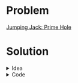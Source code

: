 # Problem
[Jumping Jack: Prime Hole](https://www.hackerrank.com/contests/srbd-code-contest-2023-round-1/challenges/jacks-prime-hole)

# Solution

<details>
<summary>Idea</summary>

Two key things to notice: <br>
1. We do not care about the jumps. Rather, we will only consider hole-size to calculate the answer. <br>
2. If there is a hole of size $x$, then Jack must be able to jump at least $x+1$ bricks. <br>

So, it is clear that no hole can have a size more than $M-1$. This can be done by dynamic programming. <br>
Let's say, we are standing on position $i$. So, $i$ is a good brick. Then, we can create a hole of size $j$, where $j$ is a prime number and $j < M$. In that case, the next brick we can stand on would be $i+j+1$. So, for each $i$ we can iterate over all $j$ to calculate the ans. <br>
[Note that $0$ is also a prime number in this problem]. <br>
This gives us a solution with time complexity $O(N*M)$. This can be further optimized by only iterating over the prime numbers smaller than  $M$.
</details>

<details>
<summary>Code</summary>

```cpp
/*
    So, which of the favours
    of your Lord would you deny?
*/

#include <bits/stdc++.h>

#ifdef ADIB_PC
#include "dbg.h"
#else
#define dbg(...)
#endif

using namespace std;
using ll = long long;

#define fast_IO ios_base::sync_with_stdio(0), cin.tie(NULL);
#define show(x) cout << #x << ": " << x << endl;
#define all(x) begin(x), end(x)
#define MAXN 5003
#define MOD 1000000007

vector<ll> prime;

void sv()
{
    int n = MAXN;
    vector<bool> is_prime(n+1, true);
    is_prime[0] = is_prime[1] = false;
    for (int i = 2; i <= n; i++) {
        if (is_prime[i] && (long long)i * i <= n)
        {
            for (int j = i * i; j <= n; j += i)
                is_prime[j] = false;
        }
    }
    for(int i = 2; i <= n; i++)
    {
        if(is_prime[i]) prime.push_back(i);
    }
}

int n, m;
ll dp[MAXN];
ll call(int pos)
{
    if(pos > n)
        return pos == n+1;
    if(dp[pos] != -1) return dp[pos];
    ll ret = call(pos+1) % MOD;
    for(int i = 0; i < prime.size() and prime[i]+1 <= m; i++)
    {
        if(pos + prime[i] > n+1) break;
        ret += call(pos + prime[i] + 1);
        ret %= MOD;
    }
    return dp[pos] = ret%MOD;
}


int main()
{
    sv();
    fast_IO;
    int T = 1;
    cin >> T;
    while(T--)
    {
        cin >> n >> m;
        for(int i = 0; i <= n; i++)
            dp[i] = -1;
        cout << call(0)%MOD << "\n";
    }
    return 0;
}
```

</details>
